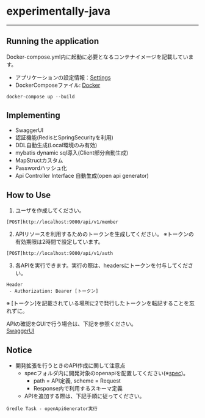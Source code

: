 # experimentally-java

---

## Running the application

Docker-compose.yml内に起動に必要となるコンテナイメージを記載しています。

- アプリケーションの設定情報：[Settings](src/main/resources/application-prod.yaml)
- DockerComposeファイル: [Docker](./docker-compose.yaml)

```shell
docker-compose up --build
```

## Implementing

- SwaggerUI
- 認証機能(RedisとSpringSecurityを利用)
- DDL自動生成(Local環境のみ有効)
- mybatis dynamic sql導入(Client部分自動生成)
- MapStructカスタム
- Passwordハッシュ化
- Api Controller Interface 自動生成(open api generator)

## How to Use

1. ユーザを作成してください。

```
[POST]http://localhost:9000/api/v1/member
```

2. APIリソースを利用するためのトークンを生成してください。
   ※トークンの有効期限は2時間で設定しています。

```
[POST]http://localhost:9000/api/v1/auth
```

3. 各APIを実行できます。実行の際は、headersにトークンを付与してください。

```
Header    
 - Authorization: Bearer [トークン]
```

※ [トークン]を記載されている場所に2で発行したトークンを転記することを忘れずに。

APIの確認をGUIで行う場合は、下記を参照ください。  
[SwaggerUI](http://localhost:9000/swagger-ui/index.html#/)

## Notice

* 開発拡張を行うときのAPI作成に関して注意点
    * specフォルダ内に開発対象のopenapiを配置してください(※[spec](specs))。
        * path = API定義, scheme = Request
        * Response内で利用するスキーマ定義
    * APIを追加する際は、下記手順に従ってください。

````
Gredle Task - openApiGenerator実行
````